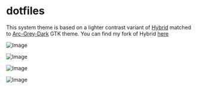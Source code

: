 # dotfiles

This system theme is based on a lighter contrast variant of [Hybrid](https://github.com/w0ng/vim-hybrid) matched to [Arc-Grey-Dark](https://github.com/eti0/arc-grey-theme) GTK theme. You can find my fork of Hybrid [here](https://github.com/kingkobra87/vim-hybrid/)

![Image](https://i.imgur.com/1zIxqyb.png)

![Image](https://i.imgur.com/Y4f5Upf.png)

![Image](https://i.imgur.com/5Z90vm4.png)

![Image](https://i.imgur.com/pQXITWc.png)
